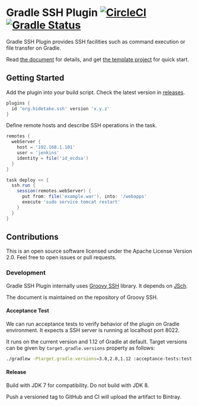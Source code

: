 Gradle SSH Plugin [![CircleCI](https://circleci.com/gh/int128/gradle-ssh-plugin.svg?style=svg)](https://circleci.com/gh/int128/gradle-ssh-plugin) [![Gradle Status](https://gradleupdate.appspot.com/int128/gradle-ssh-plugin/status.svg?branch=master)](https://gradleupdate.appspot.com/int128/gradle-ssh-plugin/status)
=================

Gradle SSH Plugin provides SSH facilities such as command execution or file transfer on Gradle.

Read [the document](https://gradle-ssh-plugin.github.io) for details,
and get [the template project](https://github.com/gradle-ssh-plugin/template) for quick start.


Getting Started
---------------

Add the plugin into your build script.
Check the latest version in [releases](https://github.com/int128/gradle-ssh-plugin/releases).

```groovy
plugins {
  id 'org.hidetake.ssh' version 'x.y.z'
}
```

Define remote hosts and describe SSH operations in the task.

```groovy
remotes {
  webServer {
    host = '192.168.1.101'
    user = 'jenkins'
    identity = file('id_ecdsa')
  }
}

task deploy << {
  ssh.run {
    session(remotes.webServer) {
      put from: file('example.war'), into: '/webapps'
      execute 'sudo service tomcat restart'
    }
  }
}
```

Contributions
-------------

This is an open source software licensed under the Apache License Version 2.0.
Feel free to open issues or pull requests.

### Development

Gradle SSH Plugin internally uses [Groovy SSH](https://github.com/int128/groovy-ssh) library.
It depends on [JSch](http://www.jcraft.com/jsch/).

The document is maintained on the repository of Groovy SSH.

#### Acceptance Test

We can run acceptance tests to verify behavior of the plugin on Gradle environment.
It expects a SSH server is running at localhost port 8022.

It runs on the current version and 1.12 of Gradle at default.
Target versions can be given by `target.gradle.versions` property as follows:

```sh
./gradlew -Ptarget.gradle.versions=3.0,2.0,1.12 :acceptance-tests:test
```

#### Release

Build with JDK 7 for compatibility. Do not build with JDK 8.

Push a versioned tag to GitHub and CI will upload the artifact to Bintray.
